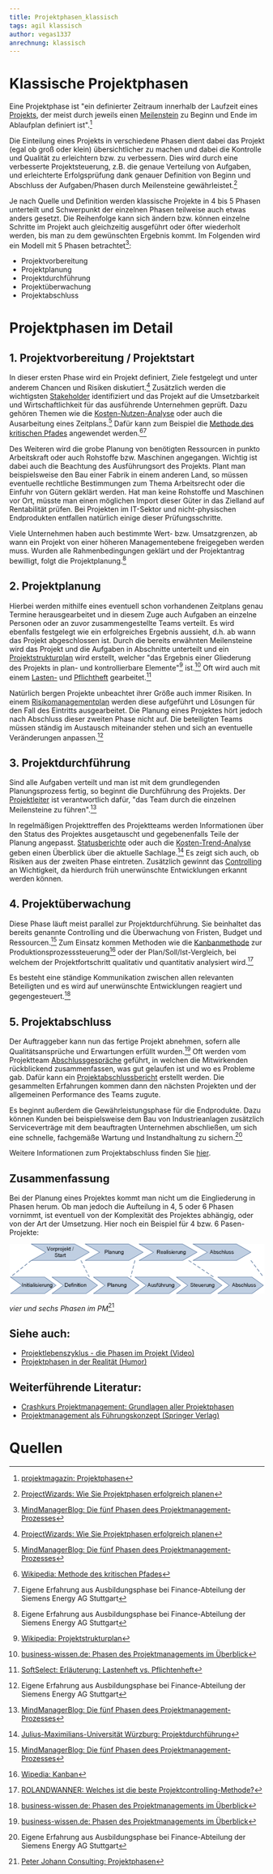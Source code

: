 ```yaml
---
title: Projektphasen_klassisch
tags: agil klassisch
author: vegas1337
anrechnung: klassisch
---
```


# Klassische Projektphasen

Eine Projektphase ist "ein definierter Zeitraum innerhalb der Laufzeit eines [Projekts](Projekt.md), der meist durch jeweils einen [Meilenstein](Meilensteine.md) zu Beginn und Ende im Ablaufplan definiert ist".[^1]

Die Einteilung eines Projekts in verschiedene Phasen dient dabei das Projekt (egal ob groß oder klein) übersichtlicher zu machen und dabei die Kontrolle und Qualität zu erleichtern bzw. zu verbessern. Dies wird durch eine verbesserte Projektsteuerung, z.B. die genaue Verteilung von Aufgaben, und erleichterte Erfolgsprüfung dank genauer Definition von Beginn und Abschluss der Aufgaben/Phasen durch Meilensteine gewährleistet.[^2]

Je nach Quelle und Definition werden klassische Projekte in 4 bis 5 Phasen unterteilt und Schwerpunkt der einzelnen Phasen teilweise auch etwas anders gesetzt. Die Reihenfolge kann sich ändern bzw. können einzelne Schritte im Projekt auch gleichzeitig ausgeführt oder öfter wiederholt werden, bis man zu dem gewünschten Ergebnis kommt.
Im Folgenden wird ein Modell mit 5 Phasen betrachtet[^3]:

* Projektvorbereitung
* Projektplanung
* Projektdurchführung
* Projektüberwachung
* Projektabschluss

# Projektphasen im Detail

## 1. Projektvorbereitung / Projektstart

In dieser ersten Phase wird ein Projekt definiert, Ziele festgelegt und unter anderem Chancen und Risiken diskutiert.[^2] Zusätzlich werden die wichtigsten [Stakeholder](Stakeholderanalyse.md) identifiziert und das Projekt auf die Umsetzbarkeit und Wirtschaftlichkeit für das ausführende Unternehmen geprüft. Dazu gehören Themen wie die [Kosten-Nutzen-Analyse](Kosten_Nutzen_Analyse.md)  oder auch die Ausarbeitung eines Zeitplans.[^3] Dafür kann zum Beispiel die [Methode des kritischen Pfades](Methode_des_kritischen_Pfades.md) angewendet werden.[^9][^4]

Des Weiteren wird die grobe Planung von benötigten Ressourcen in punkto Arbeitskraft oder auch Rohstoffe bzw. Maschinen angegangen. Wichtig ist dabei auch die Beachtung des Ausführungsort des Projekts. Plant man beispielsweise den Bau einer Fabrik in einem anderen Land, so müssen eventuelle rechtliche Bestimmungen zum Thema Arbeitsrecht oder die Einfuhr von Gütern geklärt werden. Hat man keine Rohstoffe und Maschinen vor Ort, müsste man einen möglichen Import dieser Güter in das Zielland auf Rentabilität prüfen. Bei Projekten im IT-Sektor und nicht-physischen Endprodukten entfallen natürlich einige dieser Prüfungsschritte.

Viele Unternehmen haben auch bestimmte Wert- bzw. Umsatzgrenzen, ab wann ein Projekt von einer höheren Managementebene freigegeben werden muss. Wurden alle Rahmenbedingungen geklärt und der Projektantrag bewilligt, folgt die Projektplanung.[^4] 

## 2. Projektplanung

Hierbei werden mithilfe eines eventuell schon vorhandenen Zeitplans genau Termine herausgearbeitet und in diesem Zuge auch Aufgaben an einzelne Personen oder an zuvor zusammengestellte Teams verteilt. Es wird ebenfalls festgelegt wie ein erfolgreiches Ergebnis aussieht, d.h. ab wann das Projekt abgeschlossen ist. Durch die bereits erwähnten Meilensteine wird das Projekt und die Aufgaben in Abschnitte unterteilt und ein [Projektstrukturplan](Projektstrukturplan.md) wird erstellt, welcher "das Ergebnis einer Gliederung des Projekts in plan- und kontrollierbare Elemente"[^5] ist.[^6] Oft wird auch mit einem [Lasten-](Lastenheft.md) und [Pflichtheft](Pflichtenheft.md) gearbeitet.[^7]

Natürlich bergen Projekte unbeachtet ihrer Größe auch immer Risiken. In einem [Risikomanagementplan](Risikomanagement.md) werden diese aufgeführt und Lösungen für den Fall des Eintritts ausgearbeitet. Die Planung eines Projektes hört jedoch nach Abschluss dieser zweiten Phase nicht auf. Die beteiligten Teams müssen ständig im Austausch miteinander stehen und sich an eventuelle Veränderungen anpassen.[^4]

## 3. Projektdurchführung

Sind alle Aufgaben verteilt und man ist mit dem grundlegenden Planungsprozess fertig, so beginnt die Durchführung des Projekts. Der [Projektleiter](Faehigkeiten_Projektleiter.md) ist verantwortlich dafür, "das Team durch die einzelnen Meilensteine zu führen".[^3] 

In regelmäßigen Projekttreffen des Projektteams werden Informationen über den Status des Projektes ausgetauscht und gegebenenfalls Teile der Planung angepasst. [Statusberichte](Statusreport.md) oder auch die [Kosten-Trend-Analyse](Kosten_Trend_Analyse.md) geben einen Überblick über die aktuelle Sachlage.[^8] Es zeigt sich auch, ob Risiken aus der zweiten Phase eintreten.
Zusätzlich gewinnt das [Controlling](Projektcontrolling.md) an Wichtigkeit, da hierdurch früh unerwünschte Entwicklungen erkannt werden können.

## 4. Projektüberwachung

Diese Phase läuft meist parallel zur Projektdurchführung. Sie beinhaltet das bereits genannte Controlling und die Überwachung von Fristen, Budget und Ressourcen.[^3] 
Zum Einsatz kommen Methoden wie die [Kanbanmethode](Kanban.md) zur Produktionsprozesssteuerung[^10] oder der Plan/Soll/Ist-Vergleich, bei welchem der Projektfortschritt qualitativ und quantitativ analysiert wird.[^11]

Es besteht eine ständige Kommunikation zwischen allen relevanten Beteiligten und es wird auf unerwünschte Entwicklungen reagiert und gegengesteuert.[^6]

## 5. Projektabschluss

Der Auftraggeber kann nun das fertige Projekt abnehmen, sofern alle Qualitätsansprüche und Erwartungen erfüllt wurden.[^6] Oft werden vom Projektteam [Abschlussgespräche](Abschlussanalyse.md) geführt, in welchen die Mitwirkenden rückblickend zusammenfassen, was gut gelaufen ist und wo es Probleme gab. Dafür kann ein [Projektabschlussbericht](Projektabschlussbericht.md) erstellt werden. Die gesammelten Erfahrungen kommen dann den nächsten Projekten und der allgemeinen Performance des Teams zugute. 

Es beginnt außerdem die Gewährleistungsphase für die Endprodukte. Dazu können Kunden bei beispielsweise dem Bau von Industrieanlagen zusätzlich Serviceverträge mit dem beauftragten Unternehmen abschließen, um sich eine schnelle, fachgemäße Wartung und Instandhaltung zu sichern.[^4]

Weitere Informationen zum Projektabschluss finden Sie [hier](Projektabschluss.md).

## Zusammenfassung

Bei der Planung eines Projektes kommt man nicht um die Eingliederung in Phasen herum. Ob man jedoch die Aufteilung in 4, 5 oder 6 Phasen vornimmt, ist eventuell von der Komplexität des Projektes abhängig, oder von der Art der Umsetzung. Hier noch ein Beispiel für 4 bzw. 6 Pasen-Projekte:

![vier und sechs Phasen im PM](Projektphasen_klassisch/PM1.png)

*vier und sechs Phasen im PM*[^12]

## Siehe auch:
* [Projektlebenszyklus - die Phasen im Projekt (Video)](https://www.youtube.com/watch?v=CSWCDIXKUoQ&ab_channel=Erfolgreich-Projekte-Leiten)
* [Projektphasen in der Realität (Humor)](https://twitter.com/ErnstvAll/status/1115568429438730240/photo/1)

## Weiterführende Literatur:
* [Crashkurs Projektmanagement: Grundlagen aller Projektphasen](https://www.katalog.fau.de/TouchPoint/singleHit.do?methodToCall=showHit&curPos=2&identifier=2_SOLR_SERVER_2101837480)
* [Projektmanagement als Führungskonzept (Springer Verlag)](https://link.springer.com/book/10.1007/978-3-642-60144-6)

# Quellen

[^1]: [projektmagazin: Projektphasen](https://www.projektmagazin.de/glossarterm/projektphase)
[^2]: [ProjectWizards: Wie Sie Projektphasen erfolgreich planen](https://www.projectwizards.net/de/blog/2019/06/project-phases)
[^3]: [MindManagerBlog: Die fünf Phasen dees Projektmanagement-Prozesses](https://blog.mindmanager.com/de/blog/die-funf-phasen-des-projektmanagement-prozesses/)
[^4]: Eigene Erfahrung aus Ausbildungsphase bei Finance-Abteilung der Siemens Energy AG Stuttgart
[^5]: [Wikipedia: Projektstrukturplan](https://de.wikipedia.org/wiki/Projektstrukturplan)
[^6]: [business-wissen.de: Phasen des Projektmanagements im Überblick](https://www.business-wissen.de/hb/phasen-des-projektmanagements-im-ueberblick/)
[^7]: [SoftSelect: Erläuterung: Lastenheft vs. Pflichtenheft](http://www.softselect.de/wissenspool/erlaeuterung_lastenheft_vs_pflichtenheft#:~:text=Das%20Lastenheft%20beschreibt%20die%20gesamte,Lastenheft%20gew%C3%BCnschten%20Funktionen%20umgesetzt%20werden.)
[^8]: [Julius-Maximilians-Universität Würzburg: Projektdurchführung](https://www.uni-wuerzburg.de/verwaltung/qualitaetsmanagement/projektmanagement/projektdurchfuehrung/)
[^9]: [Wikipedia: Methode des kritischen Pfades](https://de.wikipedia.org/wiki/Methode_des_kritischen_Pfades)
[^10]: [Wipedia: Kanban](https://de.wikipedia.org/wiki/Kanban)
[^11]: [ROLANDWANNER: Welches ist die beste Projektcontrolling-Methode?](https://rolandwanner.ch/die-beste-projektcontrolling-methode/)
[^12]: [Peter Johann Consulting: Projektphasen](https://www.peterjohann-consulting.de/projektphasen/)
